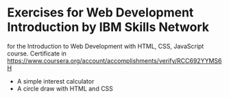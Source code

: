 # Exercises for Web Development Introduction by IBM Skills Network
for the Introduction to Web Development with HTML, CSS, JavaScript course. Certificate in https://www.coursera.org/account/accomplishments/verify/RCC692YYMS6H
- A simple interest calculator
- A circle draw with HTML and CSS
